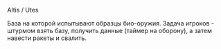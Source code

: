 Altis / Utes

База на которой испытывают образцы био-оружия. Задача игроков - штурмом взять базу, получить данные (таймер на оборону), а затем навести ракеты и свалить.
